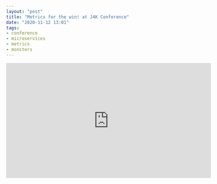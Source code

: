 ```yaml
---
layout: "post"
title: "Metrics for the win! at J4K Conference"
date: "2020-11-12 13:01"
tags:
- conference
- microservices
- metrics
- monsters
---
```


<iframe width="560" height="315" src="https://www.youtube.com/embed/emOBXgDZ9Pc" frameborder="0" allow="accelerometer; autoplay; clipboard-write; encrypted-media; gyroscope; picture-in-picture" allowfullscreen></iframe>
